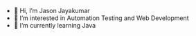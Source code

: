 - 👋 Hi, I’m Jason Jayakumar
- 👀 I’m interested in Automation Testing and Web Development
- 🌱 I’m currently learning Java


<!---
jayakj20/jayakj20 is a ✨ special ✨ repository because its `README.md` (this file) appears on your GitHub profile.
You can click the Preview link to take a look at your changes.
--->
